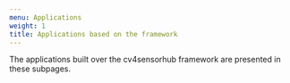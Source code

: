 ```yaml
---
menu: Applications
weight: 1
title: Applications based on the framework
---
```


The applications built over the cv4sensorhub framework are presented in these subpages.
